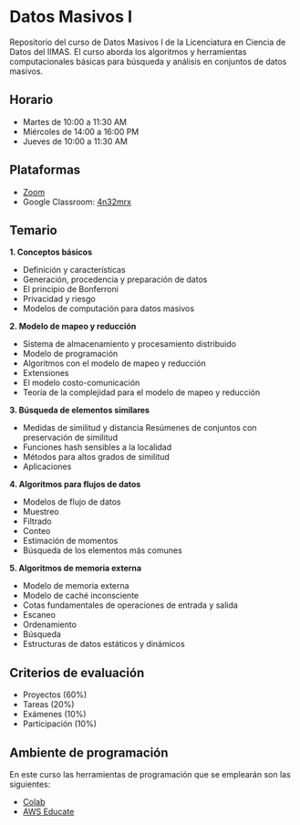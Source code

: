 # Datos Masivos I
Repositorio del curso de Datos Masivos I de la Licenciatura en Ciencia de Datos del IIMAS. El curso aborda los algoritmos y herramientas computacionales básicas para búsqueda y análisis en conjuntos de datos masivos.	

## Horario
- Martes de 10:00 a 11:30 AM
- Miércoles de 14:00 a 16:00 PM
- Jueves de 10:00 a 11:30 AM

## Plataformas
- [Zoom](https://zoom.us/)
- Google Classroom: [4n32mrx](https://classroom.google.com/c/Mjc0NjAzMjk4ODgy?cjc=4n32mrx)

## Temario
**1. Conceptos básicos**
  - Definición y características
  - Generación, procedencia y preparación de datos
  - El principio de Bonferroni
  - Privacidad y riesgo
  - Modelos de computación para datos masivos
  
**2. Modelo de mapeo y reducción**
  - Sistema de almacenamiento y procesamiento distribuido
  - Modelo de programación
  - Algoritmos con el modelo de mapeo y reducción
  - Extensiones
  - El modelo costo-comunicación
  - Teoría de la complejidad para el modelo de mapeo y reducción
  
**3. Búsqueda de elementos similares**
  - Medidas de similitud y distancia Resúmenes de conjuntos con preservación de similitud
  - Funciones hash sensibles a la localidad
  - Métodos para altos grados de similitud
  - Aplicaciones
  
**4. Algoritmos para flujos de datos**
  - Modelos de flujo de datos
  - Muestreo
  - Filtrado
  - Conteo
  - Estimación de momentos
  - Búsqueda de los elementos más comunes

**5. Algoritmos de memoria externa**
  - Modelo de memoria externa
  - Modelo de caché inconsciente
  - Cotas fundamentales de operaciones de entrada y salida
  - Escaneo
  - Ordenamiento
  - Búsqueda
  - Estructuras de datos estáticos y dinámicos
  
## Criterios de evaluación
- Proyectos (60%)
- Tareas (20%)
- Exámenes (10%)
- Participación (10%)

## Ambiente de programación
En este curso las herramientas de programación que se emplearán son las siguientes:
- [Colab](https://colab.research.google.com/)
- [AWS Educate](https://aws.amazon.com/es/education/awseducate/)
